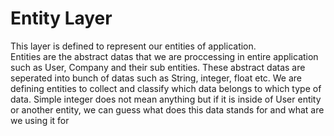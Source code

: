 ﻿# Entity Layer

This layer is defined to represent our entities of application.  
Entities are the abstract datas that we are proccessing in
entire application such as User, Company and their sub entities.
These abstract datas are seperated into bunch of datas such as 
String, integer, float etc. We are defining entities to collect 
and classify which data belongs to which type of data.
Simple integer does not mean anything but if it is inside of User
entity or another entity, we can guess what does this data stands
for and what are we using it for